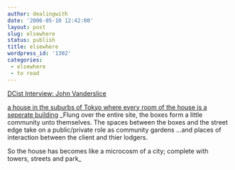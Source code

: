 ```yaml
---
author: dealingwith
date: '2006-05-10 12:42:00'
layout: post
slug: elsewhere
status: publish
title: elsewhere
wordpress_id: '1302'
categories:
 - elsewhere
 - to read
---
```


[DCist Interview: John Vanderslice][1]

[a house in the suburbs of Tokyo where every room of the house is a seperate
building][2] _Flung over the entire site, the boxes form a little community
unto themselves. The spaces between the boxes and the street edge take on a
public/private role as community gardens ...and places of interaction between
the client and thier lodgers.

So the house has becomes like a microcosm of a city; complete with towers,
streets and park_

   [1]: http://www.dcist.com/archives/2006/05/01/dcist_interview_15.php

   [2]: http://www.gravestmor.com/wp/archives/2006/04/21/moriyama-house-ryue-nishizawa/

